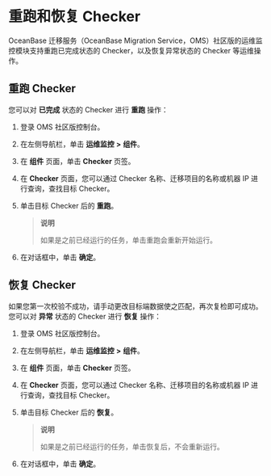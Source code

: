 # 重跑和恢复 Checker

OceanBase 迁移服务（OceanBase Migration Service，OMS）社区版的运维监控模块支持重跑已完成状态的 Checker，以及恢复异常状态的 Checker 等运维操作。

## 重跑 Checker

您可以对 **已完成** 状态的 Checker 进行 **重跑** 操作：

1. 登录 OMS 社区版控制台。

2. 在左侧导航栏，单击 **运维监控** **\>** **组件**。

3. 在 **组件** 页面，单击 **Checker** 页签。

4. 在 **Checker** 页面，您可以通过 Checker 名称、迁移项目的名称或机器 IP 进行查询，查找目标 Checker。

5. 单击目标 Checker 后的 **重跑**。

   >**说明**
   >
   >如果是之前已经运行的任务，单击重跑会重新开始运行。

6. 在对话框中，单击 **确定**。

## 恢复 Checker

如果您第一次校验不成功，请手动更改目标端数据使之匹配，再次复检即可成功。您可以对 **异常** 状态的 Checker 进行 **恢复** 操作：

1. 登录 OMS 社区版控制台。

2. 在左侧导航栏，单击 **运维监控** **\>** **组件**。

3. 在 **组件** 页面，单击 **Checker** 页签。

4. 在 **Checker** 页面，您可以通过 Checker 名称、迁移项目的名称或机器 IP 进行查询，查找目标 Checker。

5. 单击目标 Checker 后的 **恢复**。

   >**说明**
   >
   >如果是之前已经运行的任务，单击恢复后，不会重新运行。

6. 在对话框中，单击 **确定**。